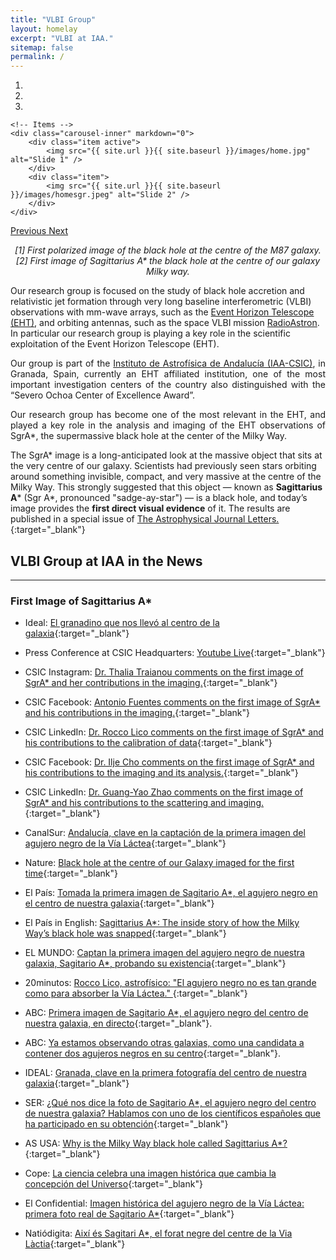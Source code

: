 ```yaml
---
title: "VLBI Group"
layout: homelay
excerpt: "VLBI at IAA."
sitemap: false
permalink: /
---
```


<div markdown="0" id="carousel" class="carousel slide" data-ride="carousel" data-interval="4000" data-pause="hover" >
    <!-- Menu -->
    <ol class="carousel-indicators">
        <li data-target="#carousel" data-slide-to="0" class="active"></li>
        <li data-target="#carousel" data-slide-to="1"></li>
        <li data-target="#carousel" data-slide-to="2"></li>
    </ol>

    <!-- Items -->
    <div class="carousel-inner" markdown="0">
        <div class="item active">
            <img src="{{ site.url }}{{ site.baseurl }}/images/home.jpg" alt="Slide 1" />
        </div>
        <div class="item">
            <img src="{{ site.url }}{{ site.baseurl }}/images/homesgr.jpeg" alt="Slide 2" />
        </div>
    </div>
  <a class="left carousel-control" href="#carousel" role="button" data-slide="prev">
    <span class="glyphicon glyphicon-chevron-left" aria-hidden="true"></span>
    <span class="sr-only">Previous</span>
  </a>
  <a class="right carousel-control" href="#carousel" role="button" data-slide="next">
    <span class="glyphicon glyphicon-chevron-right" aria-hidden="true"></span>
    <span class="sr-only">Next</span>
  </a>
</div>

<p align="center">
<em>
[1] First polarized image of the black hole at the centre of the M87 galaxy. [2] First image of Sagittarius A* the black hole at the centre of our galaxy Milky way. </em>
</p>

<p align="justify">

Our research group is focused on the study of black hole accretion and relativistic jet formation through very long baseline interferometric  (VLBI) observations with mm-wave arrays, such as the <a href="https://eventhorizontelescope.org/">Event Horizon Telescope (EHT)</a>, and orbiting antennas, such as the space VLBI mission <a href="http://www.asc.rssi.ru/radioastron/"> RadioAstron</a>. In particular our research group is playing a key role in the scientific exploitation of the Event Horizon Telescope (EHT).
</p>


<p align="justify">
Our group is part of the <a href="https://www.iaa.csic.es/">Instituto de Astrofísica de Andalucía (IAA-CSIC)</a>, in Granada, Spain, currently an EHT affiliated institution, one of the most important investigation centers of the country also distinguished with the “Severo Ochoa Center of Excellence Award”.
</p>

<p align="justify">
Our research group has become one of the most relevant in the EHT, and played a key role in the analysis and imaging of the EHT observations of SgrA*, the supermassive black hole at the center of the Milky Way. 
</p>

The SgrA* image is a long-anticipated look at the massive object that sits at the very centre of our galaxy. Scientists had previously seen stars orbiting around something invisible, compact, and very massive at the centre of the Milky Way. This strongly suggested that this object — known as **Sagittarius A*** (Sgr A*, pronounced "sadge-ay-star") — is a black hole, and today’s image provides the **first direct visual evidence** of it. The results are published in a special issue of [The Astrophysical Journal Letters.](https://iopscience.iop.org/journal/2041-8205/page/Focus_on_First_Sgr_A_Results){:target="_blank"}

## VLBI Group at IAA in the News
---

### First Image of Sagittarius A*

- Ideal: [El granadino que nos llevó al centro de la galaxia](https://www.ideal.es/culturas/ciencia-salud/granadino-llevo-centro-galaxia-20220522175601-nt.html){:target="_blank"}

- Press Conference at CSIC Headquarters: [Youtube Live](https://www.youtube.com/watch?v=plXqkkmcr8s){:target="_blank"}

- CSIC Instagram: [Dr. Thalia Traianou comments on the first image of SgrA* and her contributions in the imaging.](https://www.instagram.com/p/Cd5pOFLt48M/){:target="_blank"}

- CSIC Facebook: [Antonio Fuentes comments on the first image of SgrA* and his contributions in the imaging.](https://www.facebook.com/watch/?v=1197469030999762&ref=sharing){:target="_blank"}

- CSIC LinkedIn: [Dr. Rocco Lico comments on the first image of SgrA* and his contributions to the calibration of data](https://www.linkedin.com/posts/csic_rocco-lico-investigador-del-iaa-csic-activity-6934894975830663168-7PC9?utm_source=linkedin_share&utm_medium=member_desktop_web){:target="_blank"}

- CSIC Facebook: [Dr. Ilje Cho comments on the first image of SgrA* and his contributions to the imaging and its analysis.](https://fb.watch/dfFMNjKgBl/){:target="_blank"}

- CSIC LinkedIn: [Dr. Guang-Yao Zhao comments on the first image of SgrA* and his contributions to the scattering and imaging.](https://www.linkedin.com/posts/csic_guang-yao-zhao-cient%C3%ADfico-del-iaa-csic-activity-6935615601365168128-WNBB?utm_source=linkedin_share&utm_medium=android_app){:target="_blank"}

- CanalSur: [Andalucía, clave en la captación de la primera imagen del agujero negro de la Vía Láctea](https://www.canalsur.es/noticias/andaluc%C3%ADa/granada/andalucia-clave-en-la-captacion-de-la-primera-imagen-del-agujero-negro-de-la-via-lactea/1828828.html){:target="_blank"}

- Nature: [Black hole at the centre of our Galaxy imaged for the first time](https://www.nature.com/articles/d41586-022-01320-y){:target="_blank"}

- El País: [Tomada la primera imagen de Sagitario A*, el agujero negro en el centro de nuestra galaxia](https://elpais.com/ciencia/2022-05-12/tomada-la-primera-imagen-de-sagitario-a-el-agujero-negro-en-el-centro-de-nuestra-galaxia.html){:target="_blank"}

- El País in English: [Sagittarius A*: The inside story of how the Milky Way’s black hole was snapped](https://english.elpais.com/science-tech/2022-05-13/sagittarius-a-the-inside-story-of-how-our-black-hole-was-snapped.html){:target="_blank"}
 

- EL MUNDO: [Captan la primera imagen del agujero negro de nuestra galaxia, Sagitario A*, probando su existencia](https://www.elmundo.es/ciencia-y-salud/ciencia/2022/05/12/627cf932e4d4d8a7728b45c1.html){:target="_blank"} 

- 20minutos: [Rocco Lico, astrofísico: "El agujero negro no es tan grande como para absorber la Vía Láctea."
](https://www.20minutos.es/noticia/4999416/0/rocco-lito-astrofisico-agujero-negro-no-tan-grande-absorver-via-lactea/){:target="_blank"}

- ABC: [Primera imagen de Sagitario A*, el agujero negro del centro de nuestra galaxia, en directo](https://www.abc.es/ciencia/abci-sigue-directo-anuncio-historico-sobre-agujero-negro-nuestra-galaxia-202205121133_directo.html){:target="_blank"}.

- ABC: [Ya estamos observando otras galaxias, como una candidata a contener dos agujeros negros en su centro](https://www.abc.es/ciencia/abci-estamos-observando-otras-galaxias-como-candidata-contener-agujeros-negros-centro-202205160228_noticia.html){:target="_blank"}.

- IDEAL: [Granada, clave en la primera fotografía del centro de nuestra galaxia](https://www.ideal.es/culturas/ciencia-salud/granada-clave-primera-20220512154107-nt.html){:target="_blank"} 

- SER: [¿Qué nos dice la foto de Sagitario A*, el agujero negro del centro de nuestra galaxia? Hablamos con uno de los científicos españoles que ha participado en su obtención](https://cadenaser.com/nacional/2022/05/16/te-has-perdido-el-eclipse-lunar-el-video-que-te-permitira-disfrutar-en-todo-su-esplendor-de-un-evento-que-no-se-repetira-hasta-2025-cadena-ser/){:target="_blank"} 

- AS USA: [Why is the Milky Way black hole called Sagittarius A*?](https://en.as.com/latest_news/why-is-the-milky-way-black-hole-called-sagittarius-a-n/){:target="_blank"} 

- Cope: [La ciencia celebra una imagen histórica que cambia la concepción del Universo](https://www.cope.es/actualidad/noticias/ciencia-celebra-una-imagen-historica-que-cambia-concepcion-del-universo-20220512_2079647){:target="_blank"}

- El Confidential: [Imagen histórica del agujero negro de la Vía Láctea: primera foto real de Sagitario A*](https://www.elconfidencial.com/tecnologia/ciencia/2022-05-12/imagen-historica-del-agujero-negro-de-la-via-lactea-primera-foto-real-de-sagitario-a_3423494/){:target="_blank"}

- Natiódigita: [Així és Sagitari A*, el forat negre del centre de la Via Làctia](https://www.naciodigital.cat/noticia/234274/aixi-sagitari-a-forat-negre-centre-via-lactia){:target="_blank"}
